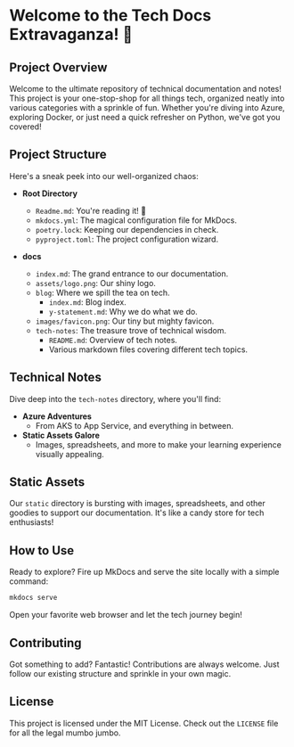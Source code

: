 # Welcome to the Tech Docs Extravaganza! 🎉

## Project Overview

Welcome to the ultimate repository of technical documentation and notes! This project is your one-stop-shop for all things tech, organized neatly into various categories with a sprinkle of fun. Whether you're diving into Azure, exploring Docker, or just need a quick refresher on Python, we've got you covered!

## Project Structure

Here's a sneak peek into our well-organized chaos:

- **Root Directory**
  - `Readme.md`: You're reading it! 📖
  - `mkdocs.yml`: The magical configuration file for MkDocs.
  - `poetry.lock`: Keeping our dependencies in check.
  - `pyproject.toml`: The project configuration wizard.

- **docs**
  - `index.md`: The grand entrance to our documentation.
  - `assets/logo.png`: Our shiny logo.
  - `blog`: Where we spill the tea on tech.
    - `index.md`: Blog index.
    - `y-statement.md`: Why we do what we do.
  - `images/favicon.png`: Our tiny but mighty favicon.
  - `tech-notes`: The treasure trove of technical wisdom.
    - `README.md`: Overview of tech notes.
    - Various markdown files covering different tech topics.

## Technical Notes

Dive deep into the `tech-notes` directory, where you'll find:

- **Azure Adventures**
  - From AKS to App Service, and everything in between.
- **Static Assets Galore**
  - Images, spreadsheets, and more to make your learning experience visually appealing.

## Static Assets

Our `static` directory is bursting with images, spreadsheets, and other goodies to support our documentation. It's like a candy store for tech enthusiasts!

## How to Use

Ready to explore? Fire up MkDocs and serve the site locally with a simple command:

```sh
mkdocs serve
```

Open your favorite web browser and let the tech journey begin!

## Contributing

Got something to add? Fantastic! Contributions are always welcome. Just follow our existing structure and sprinkle in your own magic.

## License

This project is licensed under the MIT License. Check out the `LICENSE` file for all the legal mumbo jumbo.


